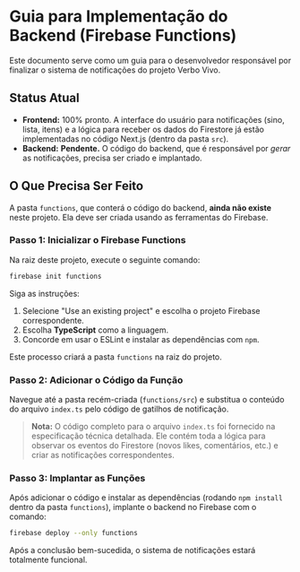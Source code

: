 # Guia para Implementação do Backend (Firebase Functions)

Este documento serve como um guia para o desenvolvedor responsável por finalizar o sistema de notificações do projeto Verbo Vivo.

## Status Atual

- **Frontend:** 100% pronto. A interface do usuário para notificações (sino, lista, itens) e a lógica para receber os dados do Firestore já estão implementadas no código Next.js (dentro da pasta `src`).
- **Backend:** **Pendente.** O código do backend, que é responsável por *gerar* as notificações, precisa ser criado e implantado.

## O Que Precisa Ser Feito

A pasta `functions`, que conterá o código do backend, **ainda não existe** neste projeto. Ela deve ser criada usando as ferramentas do Firebase.

### Passo 1: Inicializar o Firebase Functions

Na raiz deste projeto, execute o seguinte comando:

```bash
firebase init functions
```

Siga as instruções:
1.  Selecione "Use an existing project" e escolha o projeto Firebase correspondente.
2.  Escolha **TypeScript** como a linguagem.
3.  Concorde em usar o ESLint e instalar as dependências com `npm`.

Este processo criará a pasta `functions` na raiz do projeto.

### Passo 2: Adicionar o Código da Função

Navegue até a pasta recém-criada (`functions/src`) e substitua o conteúdo do arquivo `index.ts` pelo código de gatilhos de notificação.

> **Nota:** O código completo para o arquivo `index.ts` foi fornecido na especificação técnica detalhada. Ele contém toda a lógica para observar os eventos do Firestore (novos likes, comentários, etc.) e criar as notificações correspondentes.

### Passo 3: Implantar as Funções

Após adicionar o código e instalar as dependências (rodando `npm install` dentro da pasta `functions`), implante o backend no Firebase com o comando:

```bash
firebase deploy --only functions
```

Após a conclusão bem-sucedida, o sistema de notificações estará totalmente funcional.
